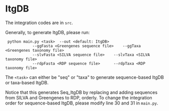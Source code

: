 # ItgDB
The integration codes are in ```src```.

Generally, to generate ItgDB, please run:
```
 python main.py <task> 	--out <default: ItgDB>
			--ggFasta <Greengenes sequence file> 	--ggTaxa <Greengenes taxonomy file>
			--slvFasta <SILVA sequence file>	--slvTaxa <SILVA taxonomy file>
			--rdpFasta <RDP sequence file> 		--rdpTaxa <RDP taxonomy file> 
```
The ```<task>``` can either be "seq" or "taxa" to generate sequence-based ItgDB or taxa-based ItgDB.

Notice that this generates Seq_ItgDB by replacing and adding sequences from SILVA and Greengenes to RDP, orderly.
To change the integration order for sequence-based ItgDB, please modify line 30 and 31 in ```main.py```.
